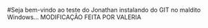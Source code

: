 #Seja bem-vindo ao teste do Jonathan instalando do GIT no maldito Windows... MODIFICAÇÃO FEITA POR VALERIA